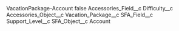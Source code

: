<?xml version="1.0" encoding="UTF-8"?>
<CustomMetadata xmlns="http://soap.sforce.com/2006/04/metadata" xmlns:xsi="http://www.w3.org/2001/XMLSchema-instance" xmlns:xsd="http://www.w3.org/2001/XMLSchema">
    <label>VacationPackage-Account</label>
    <protected>false</protected>
    <values>
        <field>Accessories_Field__c</field>
        <value xsi:type="xsd:string">Difficulty__c</value>
    </values>
    <values>
        <field>Accessories_Object__c</field>
        <value xsi:type="xsd:string">Vacation_Package__c</value>
    </values>
    <values>
        <field>SFA_Field__c</field>
        <value xsi:type="xsd:string">Support_Level__c</value>
    </values>
    <values>
        <field>SFA_Object__c</field>
        <value xsi:type="xsd:string">Account</value>
    </values>
</CustomMetadata>
